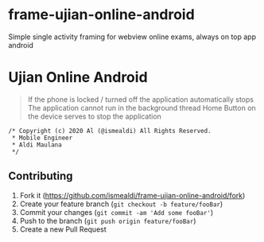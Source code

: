 # frame-ujian-online-android
Simple single activity framing for webview online exams, always on top app android

# Ujian Online Android
> If the phone is locked / turned off the application automatically stops
> The application cannot run in the background thread
> Home Button on the device serves to stop the application

```
/* Copyright (c) 2020 Al (@ismealdi) All Rights Reserved.
 * Mobile Engineer
 * Aldi Maulana 
 */

```

## Contributing
1. Fork it (<https://github.com/ismealdi/frame-ujian-online-android/fork>)
2. Create your feature branch (`git checkout -b feature/fooBar`)
3. Commit your changes (`git commit -am 'Add some fooBar'`)
4. Push to the branch (`git push origin feature/fooBar`)
5. Create a new Pull Request
